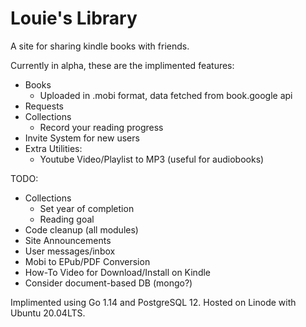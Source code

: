 # Louie's Library

A site for sharing kindle books with friends.

Currently in alpha, these are the implimented features:

  - Books
    - Uploaded in .mobi format, data fetched from book.google api
  - Requests
  - Collections
    - Record your reading progress
  - Invite System for new users
  - Extra Utilities:
    - Youtube Video/Playlist to MP3 (useful for audiobooks)

TODO:
  - Collections
    - Set year of completion
    - Reading goal
  - Code cleanup (all modules)
  - Site Announcements
  - User messages/inbox
  - Mobi to EPub/PDF Conversion
  - How-To Video for Download/Install on Kindle
  - Consider document-based DB (mongo?)


Implimented using Go 1.14 and PostgreSQL 12. Hosted on Linode with Ubuntu 20.04LTS.